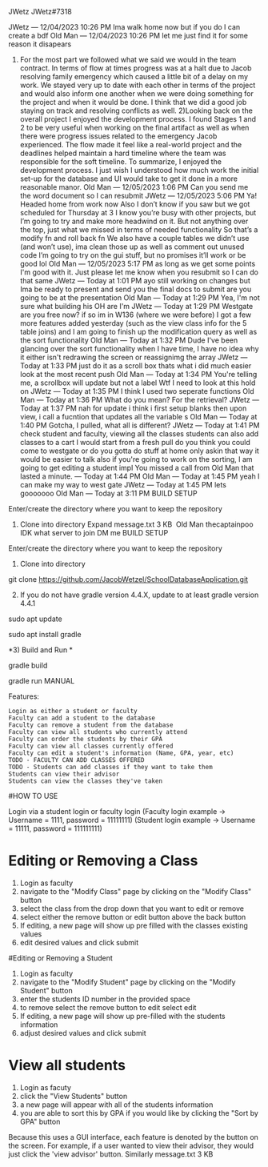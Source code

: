 JWetz
JWetz#7318

JWetz — 12/04/2023 10:26 PM
Ima walk home now but if you do I can create a bdf
Old Man — 12/04/2023 10:26 PM
let me just find
it
for some reason it disapears
1) For the most part we followed what we said we would in the team contract. In terms of flow at times progress was at a halt due to Jacob resolving family emergency which caused a little bit of a delay on my work. We stayed very up to date with each other in terms of the project and would also inform one another when we were doing something for the project and when it would be done. I think that we did a good job staying on track and resolving conflicts as well.
2)Looking back on the overall project I enjoyed the development process. I found Stages 1 and 2 to be very useful when working on the final artifact as well as when there were progress issues related to the emergency Jacob experienced. The flow made it feel like a real-world project and the deadlines helped maintain a hard timeline where the team was responsible for the soft timeline. To summarize, I enjoyed the development process. I just wish I understood how much work the initial set-up for the database and UI would take to get it done in a more reasonable manor.
Old Man — 12/05/2023 1:06 PM
Can you send me the word document so I can resubmit
JWetz — 12/05/2023 5:06 PM
Ya! Headed home from work now
Also
I don’t know if you saw but we got scheduled for Thursday at 3
I know you’re busy with other projects, but I’m going to try and make more headwind on it. But not anything over the top, just what we missed in terms of needed functionality
So that’s a modify fn and roll back fn
We also have a couple tables we didn’t use (and won’t use), ima clean those up as well as comment out unused code
I’m going to try on the gui stuff, but no promises it’ll work or be good lol
Old Man — 12/05/2023 5:17 PM
as long as we get some points I'm good with it. Just please let me know when you resubmit so I can do that same
JWetz — Today at 1:01 PM
ayo still working on changes
but
Ima be ready to present
and send you the final docs to submit
are you going to be at the presentation
Old Man — Today at 1:29 PM
Yea, I'm not sure what building his OH are I'm
JWetz — Today at 1:29 PM
Westgate
are you free now?
if so im in W136 (where we were before)
I got a few more features added yesterday (such as the view class info for the 5 table joins) and I am going to finish up the modification query  as well as the sort functionality
Old Man — Today at 1:32 PM
Dude I've been glancing over the sort functionality when I have time, I have no idea why it either isn't redrawing the screen or reassignimg the array
JWetz — Today at 1:33 PM
just do it as a scroll box
thats what i did
much easier
look at the most recent push
Old Man — Today at 1:34 PM
You're telling me, a scrollbox will update but not a label
Wtf
I need to look at this hold on
JWetz — Today at 1:35 PM
I think I used two seperate functions
Old Man — Today at 1:36 PM
What do you mean? For the retrieval?
JWetz — Today at 1:37 PM
nah for update
i think i first setup blanks
then upon view, i call a fucntion that updates all the variable
s
Old Man — Today at 1:40 PM
Gotcha, I pulled, what all is different?
JWetz — Today at 1:41 PM
check student and faculty, viewing all the classes
students can also add classes to a cart
I would start from a fresh pull
do you think you could come to westgate or do you gotta do stuff at home
only askin that way it would be easier to talk
also if you're going to work on the sorting, I am going to get editing a student impl
You missed a call from 
Old Man
 that lasted a minute.
 — Today at 1:44 PM
Old Man — Today at 1:45 PM
yeah I can make my way to west gate
JWetz — Today at 1:45 PM
lets gooooooo
Old Man — Today at 3:11 PM
BUILD SETUP

Enter/create the directory where you want to keep the repository

1) Clone into directory
Expand
message.txt
3 KB
﻿
Old Man
thecaptainpoo
IDK what server to join DM me
BUILD SETUP

Enter/create the directory where you want to keep the repository

1) Clone into directory

git clone https://github.com/JacobWetzel/SchoolDatabaseApplication.git

2) If you do not have gradle version 4.4.X, update to at least gradle version 4.4.1

sudo apt update 

sudo apt install gradle

*3) Build and Run *

gradle build

gradle run
MANUAL

Features:

    Login as either a student or faculty
    Faculty can add a student to the database
    Faculty can remove a student from the database
    Faculty can view all students who currently attend
    Faculty can order the students by their GPA
    Faculty can view all classes currently offered
    Faculty can edit a student's information (Name, GPA, year, etc)
    TODO - FACULTY CAN ADD CLASSES OFFERED
    TODO - Students can add classes if they want to take them
    Students can view their advisor
    Students can view the classes they've taken

#HOW TO USE

Login via a student login or faculty login (Faculty login example -> Username = 1111, password = 11111111) (Student login example -> Username = 11111, password = 111111111)

# Editing or Removing a Class
1) Login as faculty
2) navigate to the "Modify Class" page by clicking on the "Modify Class" button
3) select the class from the drop down that you want to edit or remove
4) select either the remove button or edit button above the back button
5) If editing, a new page will show up pre filled with the classes existing values
6) edit desired values and click submit

#Editing or Removing a Student
1) Login as faculty
2) navigate to the "Modify Student" page by clicking on the "Modify Student" button
3) enter the students ID number in the provided space
4) to remove select the remove button to edit select edit
5) If editing, a new page will show up pre-filled with the students information
6) adjust desired values and click submit

# View all students
1) Login as facuty
2) click the "View Students" button
3) a new page will appear with all of the students information
4) you are able to sort this by GPA if you would like by clicking the "Sort by GPA" button

Because this uses a GUI interface, each feature is denoted by the button on the screen. For example, if a user wanted to view their advisor, they would just click the 'view advisor' button. Similarly
message.txt
3 KB
